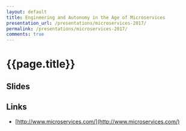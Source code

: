 ```yaml
---
layout: default
title: Engineering and Autonomy in the Age of Microservices
presentation_url: /presentations/microservices-2017/
permalink: /presentations/microservices-2017/
comments: true
---
```


# {{page.title}}

## Slides

<script async class="speakerdeck-embed" data-id="1b9b54c533354d619ae04d1a4b60a6f5" data-ratio="1.77777777777778" src="//speakerdeck.com/assets/embed.js"></script>

## Links

* [http://www.microservices.com/](http://www.microservices.com/)
